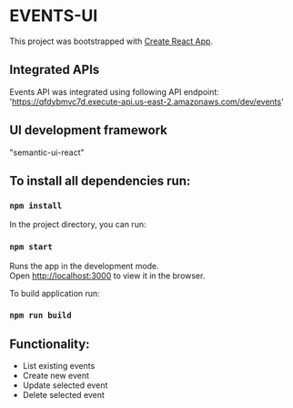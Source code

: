 # EVENTS-UI

This project was bootstrapped with [Create React App](https://github.com/facebook/create-react-app).

## Integrated APIs

Events API was integrated using following API endpoint:
'https://qfdybmvc7d.execute-api.us-east-2.amazonaws.com/dev/events'

## UI development framework

"semantic-ui-react"

## To install all dependencies run:

### `npm install`

In the project directory, you can run:

### `npm start`

Runs the app in the development mode.<br />
Open [http://localhost:3000](http://localhost:3000) to view it in the browser.

To build application run:

### `npm run build`

## Functionality:

- List existing events
- Create new event
- Update selected event
- Delete selected event